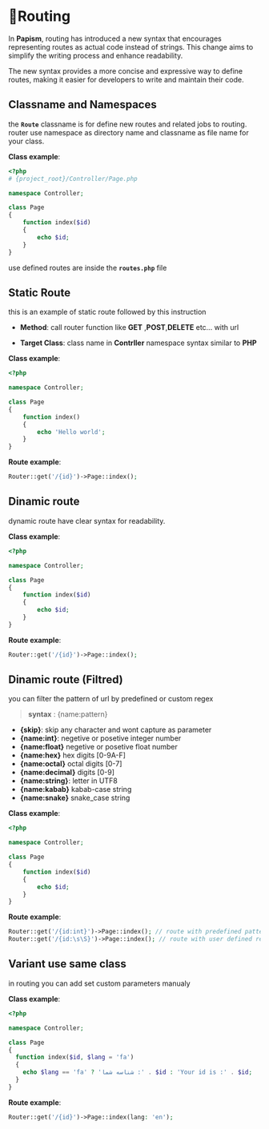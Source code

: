 # 🚦Routing

In **Papism**, routing has introduced a new syntax that encourages representing routes as actual code instead of strings. This change aims to simplify the writing process and enhance readability.

The new syntax provides a more concise and expressive way to define routes, making it easier for developers to write and maintain their code.

## Classname and Namespaces

the **`Route`** classname is for define new routes and related jobs to routing. router use namespace as directory name and classname as file name for your class.

**Class example**:

```php
<?php
# {project_root}/Controller/Page.php

namespace Controller;

class Page
{
    function index($id)
    {
        echo $id;
    }
}

```

use defined routes are inside the **`routes.php`** file

## Static Route

this is an example of static route followed by this instruction

- **Method**: call router function like **GET** ,**POST**,**DELETE** etc... with url

- **Target Class**: class name in **Contrller** namespace syntax similar to **PHP**

**Class example**:

```php
<?php

namespace Controller;

class Page
{
    function index()
    {
        echo 'Hello world';
    }
}

```

**Route example**:

```php
Router::get('/{id}')->Page::index();
```

## Dinamic route

dynamic route have clear syntax for readability.

**Class example**:

```php
<?php

namespace Controller;

class Page
{
    function index($id)
    {
        echo $id;
    }
}

```

**Route example**:

```php
Router::get('/{id}')->Page::index();
```

## Dinamic route (Filtred)

you can filter the pattern of url by predefined or custom regex

> **syntax** : {name:pattern}

- **{skip}**: skip any character and wont capture as parameter
- **{name:int}**:   negetive or posetive integer number
- **{name:float}**  negetive or posetive float number
- **{name:hex}**  hex digits [0-9A-F]
- **{name:octal}**  octal digits [0-7]
- **{name:decimal}**  digits [0-9]
- **{name:string}**:  letter in UTF8
- **{name:kabab}**  kabab-case string
- **{name:snake}**  snake_case string

**Class example**:

```php
<?php

namespace Controller;

class Page
{
    function index($id)
    {
        echo $id;
    }
}

```

**Route example**:

```php
Router::get('/{id:int}')->Page::index(); // route with predefined pattern
Router::get('/{id:\s\S}')->Page::index(); // route with user defined regex
```

## Variant use same class

in routing you can add set custom parameters manualy

**Class example**:

```php
<?php

namespace Controller;

class Page
{
  function index($id, $lang = 'fa')
  {
    echo $lang == 'fa' ? 'شناسه شما :' . $id : 'Your id is :' . $id;
  }
}

```

**Route example**:

```php
Router::get('/{id}')->Page::index(lang: 'en');
```
